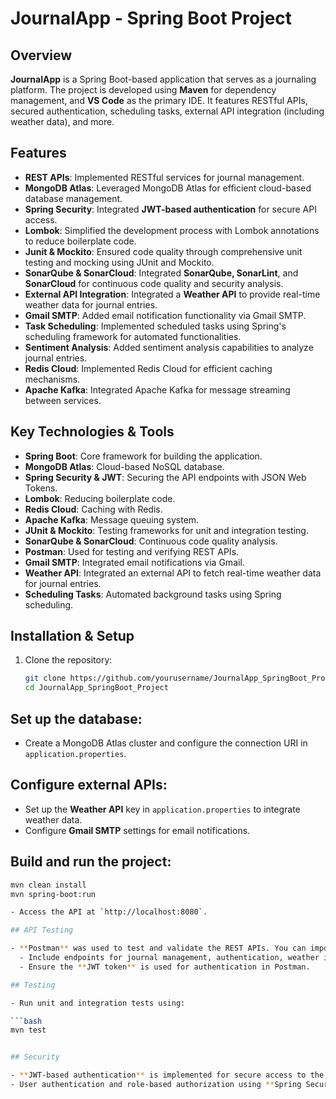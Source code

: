 # JournalApp - Spring Boot Project

## Overview

**JournalApp** is a Spring Boot-based application that serves as a journaling platform. The project is developed using **Maven** for dependency management, and **VS Code** as the primary IDE. It features RESTful APIs, secured authentication, scheduling tasks, external API integration (including weather data), and more.

## Features

- **REST APIs**: Implemented RESTful services for journal management.
- **MongoDB Atlas**: Leveraged MongoDB Atlas for efficient cloud-based database management.
- **Spring Security**: Integrated **JWT-based authentication** for secure API access.
- **Lombok**: Simplified the development process with Lombok annotations to reduce boilerplate code.
- **Junit & Mockito**: Ensured code quality through comprehensive unit testing and mocking using JUnit and Mockito.
- **SonarQube & SonarCloud**: Integrated **SonarQube, SonarLint**, and **SonarCloud** for continuous code quality and security analysis.
- **External API Integration**: Integrated a **Weather API** to provide real-time weather data for journal entries.
- **Gmail SMTP**: Added email notification functionality via Gmail SMTP.
- **Task Scheduling**: Implemented scheduled tasks using Spring's scheduling framework for automated functionalities.
- **Sentiment Analysis**: Added sentiment analysis capabilities to analyze journal entries.
- **Redis Cloud**: Implemented Redis Cloud for efficient caching mechanisms.
- **Apache Kafka**: Integrated Apache Kafka for message streaming between services.

## Key Technologies & Tools

- **Spring Boot**: Core framework for building the application.
- **MongoDB Atlas**: Cloud-based NoSQL database.
- **Spring Security & JWT**: Securing the API endpoints with JSON Web Tokens.
- **Lombok**: Reducing boilerplate code.
- **Redis Cloud**: Caching with Redis.
- **Apache Kafka**: Message queuing system.
- **JUnit & Mockito**: Testing frameworks for unit and integration testing.
- **SonarQube & SonarCloud**: Continuous code quality analysis.
- **Postman**: Used for testing and verifying REST APIs.
- **Gmail SMTP**: Integrated email notifications via Gmail.
- **Weather API**: Integrated an external API to fetch real-time weather data for journal entries.
- **Scheduling Tasks**: Automated background tasks using Spring scheduling.

## Installation & Setup

1. Clone the repository:

   ```bash
   git clone https://github.com/yourusername/JournalApp_SpringBoot_Project.git
   cd JournalApp_SpringBoot_Project
   ```

## Set up the database:

- Create a MongoDB Atlas cluster and configure the connection URI in `application.properties`.

## Configure external APIs:

- Set up the **Weather API** key in `application.properties` to integrate weather data.
- Configure **Gmail SMTP** settings for email notifications.

## Build and run the project:

````bash
mvn clean install
mvn spring-boot:run

- Access the API at `http://localhost:8080`.

## API Testing

- **Postman** was used to test and validate the REST APIs. You can import the provided Postman collection to test the APIs:
  - Include endpoints for journal management, authentication, weather integration, etc.
  - Ensure the **JWT token** is used for authentication in Postman.

## Testing

- Run unit and integration tests using:

```bash
mvn test


## Security

- **JWT-based authentication** is implemented for secure access to the API endpoints.
- User authentication and role-based authorization using **Spring Security**.
````
